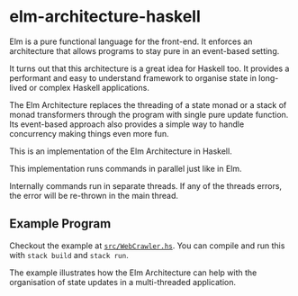 # elm-architecture-haskell

Elm is a pure functional language for the front-end. It enforces an architecture that allows programs to stay pure in an event-based setting.

It turns out that this architecture is a great idea for Haskell too. It provides a performant and easy to understand framework to organise state in long-lived or complex Haskell applications.

The Elm Architecture replaces the threading of a state monad or a stack of monad transformers through the program with single pure update function. Its event-based approach also provides a simple way to handle concurrency making things even more fun.

This is an implementation of the Elm Architecture in Haskell.

This implementation runs commands in parallel just like in Elm.

Internally commands run in separate threads. If any of the threads errors, the
error will be re-thrown in the main thread.

## Example Program

Checkout the example at [`src/WebCrawler.hs`](https://github.com/lazamar/elm-architecture-haskell/blob/master/src/WebCrawler.hs).
You can compile and run this with `stack build` and `stack run`.

The example illustrates how the Elm Architecture can help with the organisation of state updates in a multi-threaded application.

